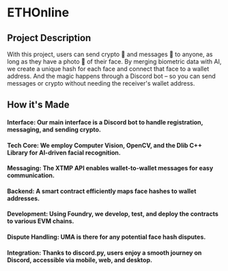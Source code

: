 # ETHOnline
## Project Description

With this project, users can send crypto 💸 and messages 💌 to anyone, as long as they have a photo 📸 of their face. By merging biometric data with AI, we create a unique hash for each face and connect that face to a wallet address. And the magic happens through a Discord bot – so you can send messages or crypto without needing the receiver's wallet address.

## How it's Made

#### Interface: Our main interface is a Discord bot to handle registration, messaging, and sending crypto.

#### Tech Core: We employ Computer Vision, OpenCV, and the Dlib C++ Library for AI-driven facial recognition.

#### Messaging: The XTMP API enables wallet-to-wallet messages for easy communication.

#### Backend: A smart contract efficiently maps face hashes to wallet addresses.

#### Development: Using Foundry, we develop, test, and deploy the contracts to various EVM chains.

#### Dispute Handling: UMA is there for any potential face hash disputes.

#### Integration: Thanks to discord.py, users enjoy a smooth journey on Discord, accessible via mobile, web, and desktop.

